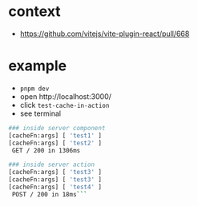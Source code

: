 # context

- https://github.com/vitejs/vite-plugin-react/pull/668

# example

- `pnpm dev`
- open http://localhost:3000/
- click `test-cache-in-action`
- see terminal

```sh
### inside server component
[cacheFn:args] [ 'test1' ]
[cacheFn:args] [ 'test2' ]
 GET / 200 in 1306ms

### inside server action
[cacheFn:args] [ 'test3' ]
[cacheFn:args] [ 'test3' ]
[cacheFn:args] [ 'test4' ]
 POST / 200 in 18ms```
